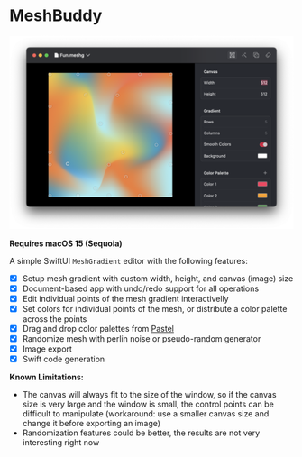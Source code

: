 # MeshBuddy

![screenshot](./screenshot.png)

**Requires macOS 15 (Sequoia)**

A simple SwiftUI `MeshGradient` editor with the following features:

- [X] Setup mesh gradient with custom width, height, and canvas (image) size
- [X] Document-based app with undo/redo support for all operations
- [X] Edit individual points of the mesh gradient interactivelly
- [X] Set colors for individual points of the mesh, or distribute a color palette across the points
- [X] Drag and drop color palettes from [Pastel](https://apps.apple.com/us/app/pastel/id413897608)
- [X] Randomize mesh with perlin noise or pseudo-random generator
- [X] Image export
- [X] Swift code generation

**Known Limitations:**

- The canvas will always fit to the size of the window, so if the canvas size is very large and the window is small, the control points can be difficult to manipulate (workaround: use a smaller canvas size and change it before exporting an image)
- Randomization features could be better, the results are not very interesting right now
